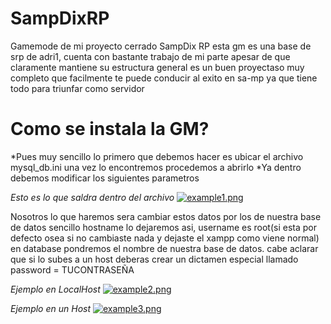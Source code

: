# SampDixRP
Gamemode de mi proyecto cerrado SampDix RP esta gm es una base de srp de adri1, cuenta con bastante trabajo de mi parte apesar de que claramente mantiene su estructura general
es un buen proyectaso muy completo que facilmente te puede conducir al exito en sa-mp ya que tiene todo para triunfar como servidor


# Como se instala la GM?

*Pues muy sencillo lo primero que debemos hacer es ubicar el archivo mysql_db.ini una vez lo encontremos procedemos a abrirlo
*Ya dentro debemos modificar los siguientes parametros

*Esto es lo que saldra dentro del archivo*
[![example1.png](https://i.postimg.cc/Vk5VMKGD/example1.png)](https://postimg.cc/PCsynQkw)

Nosotros lo que haremos sera cambiar estos datos por los de nuestra base de datos
sencillo hostname lo dejaremos asi, username es root(si esta por defecto osea si no cambiaste nada y dejaste el xampp como viene normal)
en database pondremos el nombre de nuestra base de datos.
cabe aclarar que si lo subes a un host deberas crear un dictamen especial llamado password = TUCONTRASEÑA

*Ejemplo en LocalHost*
[![example2.png](https://i.postimg.cc/zX4ntpDd/example2.png)](https://postimg.cc/ykXgWmZ9)

*Ejemplo en un Host*
[![example3.png](https://i.postimg.cc/76c6HsWd/example3.png)](https://postimg.cc/bDx8LT89)
